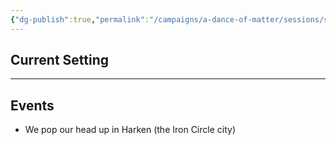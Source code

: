 ```yaml
---
{"dg-publish":true,"permalink":"/campaigns/a-dance-of-matter/sessions/session-009/","dgPassFrontmatter":true}
---
```



## Current Setting

---

## Events

-   We pop our head up in Harken (the Iron Circle city)